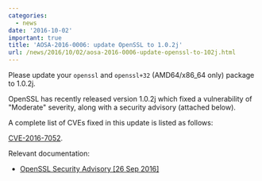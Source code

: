 ```yaml
---
categories:
  - news
date: '2016-10-02'
important: true
title: 'AOSA-2016-0006: update OpenSSL to 1.0.2j'
url: /news/2016/10/02/aosa-2016-0006-update-openssl-to-102j.html
---
```



Please update your `openssl` and `openssl+32` (AMD64/x86_64 only) package to 1.0.2j.

OpenSSL has recently released version 1.0.2j which fixed a vulnerability of "Moderate" severity, along with a security advisory (attached below).

A complete list of CVEs fixed in this update is listed as follows:

[CVE-2016-7052](https://web.nvd.nist.gov/view/vuln/detail?vulnId=CVE-2016-2052).

Relevant documentation:

- [OpenSSL Security Advisory [26 Sep 2016]](https://www.openssl.org/news/secadv/20160926.txt)